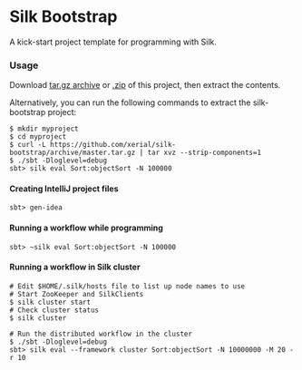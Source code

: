 Silk Bootstrap 
==============

A kick-start project template for programming with Silk.

### Usage

Download [tar.gz archive](https://github.com/xerial/silk-bootstrap/archive/master.tar.gz) or
[.zip](https://github.com/xerial/silk-bootstrap/archive/master.zip) of this project, then extract the contents.

Alternatively, you can run the following commands to extract the silk-bootstrap project:

```shell
$ mkdir myproject
$ cd myproject
$ curl -L https://github.com/xerial/silk-bootstrap/archive/master.tar.gz | tar xvz --strip-components=1
$ ./sbt -Dloglevel=debug
sbt> silk eval Sort:objectSort -N 100000
```

#### Creating IntelliJ project files

    sbt> gen-idea


#### Running a workflow while programming

    sbt> ~silk eval Sort:objectSort -N 100000


#### Running a workflow in Silk cluster

    # Edit $HOME/.silk/hosts file to list up node names to use
    # Start ZooKeeper and SilkClients
    $ silk cluster start
    # Check cluster status
    $ silk cluster

    # Run the distributed workflow in the cluster
    $ ./sbt -Dloglevel=debug
    sbt> silk eval --framework cluster Sort:objectSort -N 10000000 -M 20 -r 10



